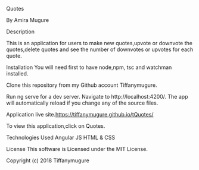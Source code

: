 Quotes

By Amira Mugure

Description

This is an application for users to make new quotes,upvote or downvote the quotes,delete quotes and see the number of downvotes or upvotes for each quote.

Installation
You will need first to have node,npm, tsc and watchman installed.

Clone this repository from my Github account Tiffanymugure.

Run ng serve for a dev server. Navigate to http://localhost:4200/. The app will automatically reload if you change any of the source files.

Application live site.https://tiffanymugure.github.io/tQuotes/

To view this application,click on Quotes.

Technologies Used
Angular JS
HTML & CSS

License
This software is Licensed under the MIT License.

Copyright (c) 2018 Tiffanymugure
